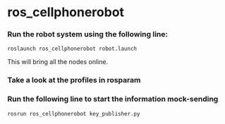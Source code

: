 # ros_cellphonerobot

### Run the robot system using the following line:

```
roslaunch ros_cellphonerobot robot.launch
```

This will bring all the nodes online.

### Take a look at the profiles in rosparam

### Run the following line to start the information mock-sending
```
rosrun ros_cellphonerobot key_publisher.py
```